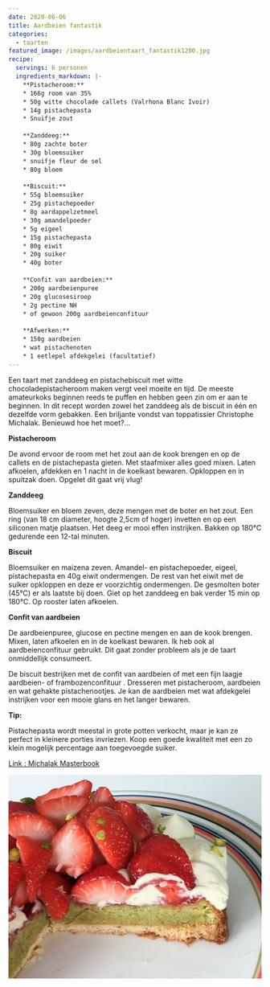 ```yaml
---
date: 2020-06-06
title: Aardbeien fantastik
categories:
  - taarten
featured_image: /images/aardbeientaart_fantastik1200.jpg
recipe:
  servings: 6 personen
  ingredients_markdown: |-
    **Pistacheroom:**
    * 166g room van 35%
    * 50g witte chocolade callets (Valrhona Blanc Ivoir)
    * 14g pistachepasta
    * Snuifje zout

    **Zanddeeg:**
    * 80g zachte boter
    * 30g bloemsuiker
    * snuifje fleur de sel
    * 80g bloem

    **Biscuit:**
    * 55g bloemsuiker
    * 25g pistachepoeder
    * 8g aardappelzetmeel
    * 30g amandelpoeder
    * 5g eigeel
    * 15g pistachepasta
    * 80g eiwit 
    * 20g suiker
    * 40g boter

    **Confit van aardbeien:**
    * 200g aardbeienpuree
    * 20g glucosesiroop
    * 2g pectine NH
    * of gewoon 200g aardbeienconfituur
    
    **Afwerken:**
    * 150g aardbeien
    * wat pistachenoten
    * 1 eetlepel afdekgelei (facultatief)
---
```

Een taart met zanddeeg en pistachebiscuit met witte chocoladepistacheroom maken vergt veel moeite en tijd.
De meeste amateurkoks beginnen reeds te puffen en hebben geen zin om er aan te beginnen.
In dit recept worden zowel het zanddeeg als de biscuit in één en dezelfde vorm gebakken.
Een briljante vondst van toppatissier Christophe Michalak.
Benieuwd hoe het moet?…

<!--more-->

**Pistacheroom**

De avond  ervoor de room met het zout aan de kook brengen en op de callets en de pistachepasta gieten. Met staafmixer alles goed mixen. Laten afkoelen, afdekken en 1 nacht in de koelkast bewaren. Opkloppen en in spuitzak doen. Opgelet dit gaat vrij vlug!

**Zanddeeg**

Bloemsuiker en bloem zeven, deze mengen met de boter en het zout. Een ring (van 18 cm diameter, hoogte 2,5cm of hoger) invetten en op een siliconen matje plaatsen. Het deeg er mooi effen instrijken. Bakken op 180°C gedurende een 12-tal minuten.

**Biscuit**

Bloemsuiker en maizena  zeven. Amandel- en pistachepoeder, eigeel, pistachepasta en 40g eiwit ondermengen.
De rest van het eiwit met de suiker opkloppen en deze er voorzichtig ondermengen. De gesmolten boter (45°C) er als laatste bij doen.
Giet op het zanddeeg en bak verder 15 min op 180°C. Op rooster laten afkoelen.

**Confit van aardbeien**

De aardbeienpuree, glucose en pectine mengen en aan de kook brengen.
Mixen, laten afkoelen en in de koelkast bewaren.
Ik heb ook al aardbeienconfituur gebruikt. Dit gaat zonder probleem als je de taart onmiddellijk consumeert.



De biscuit bestrijken met  de confit van aardbeien of met een fijn laagje aardbeien- of frambozenconfituur .
Dresseren met pistacheroom, aardbeien en wat gehakte pistachenootjes.
Je kan de aardbeien met wat afdekgelei instrijken voor een mooie glans en het langer bewaren.


<b>Tip:</b>

Pistachepasta wordt meestal in grote potten verkocht, maar je kan ze perfect in kleinere porties invriezen.
Koop een goede kwaliteit met een zo klein mogelijk percentage aan toegevoegde suiker.

[Link : Michalak Masterbook](https://www.standaardboekhandel.be/seo/nl/boeken/kookboeken/9782841237371/christophe-michalak/michalak-masterbook)

![](/images/aardbeientaart_fantastikcoupeV2800.jpg)